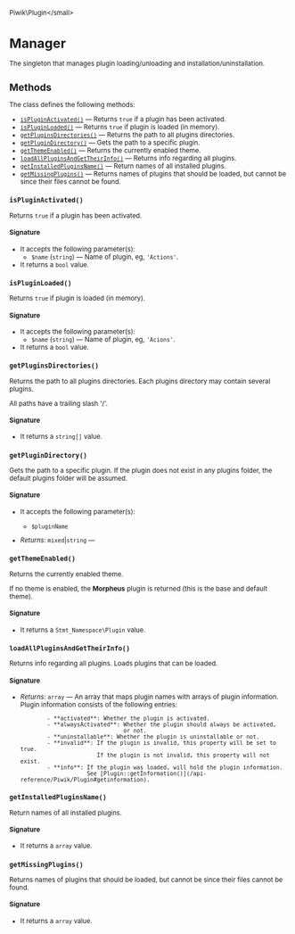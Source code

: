 <small>Piwik\Plugin\</small>

Manager
=======

The singleton that manages plugin loading/unloading and installation/uninstallation.

Methods
-------

The class defines the following methods:

- [`isPluginActivated()`](#ispluginactivated) &mdash; Returns `true` if a plugin has been activated.
- [`isPluginLoaded()`](#ispluginloaded) &mdash; Returns `true` if plugin is loaded (in memory).
- [`getPluginsDirectories()`](#getpluginsdirectories) &mdash; Returns the path to all plugins directories.
- [`getPluginDirectory()`](#getplugindirectory) &mdash; Gets the path to a specific plugin.
- [`getThemeEnabled()`](#getthemeenabled) &mdash; Returns the currently enabled theme.
- [`loadAllPluginsAndGetTheirInfo()`](#loadallpluginsandgettheirinfo) &mdash; Returns info regarding all plugins.
- [`getInstalledPluginsName()`](#getinstalledpluginsname) &mdash; Return names of all installed plugins.
- [`getMissingPlugins()`](#getmissingplugins) &mdash; Returns names of plugins that should be loaded, but cannot be since their files cannot be found.

<a name="ispluginactivated" id="ispluginactivated"></a>
<a name="isPluginActivated" id="isPluginActivated"></a>
### `isPluginActivated()`

Returns `true` if a plugin has been activated.

#### Signature

-  It accepts the following parameter(s):
    - `$name` (`string`) &mdash;
       Name of plugin, eg, `'Actions'`.
- It returns a `bool` value.

<a name="ispluginloaded" id="ispluginloaded"></a>
<a name="isPluginLoaded" id="isPluginLoaded"></a>
### `isPluginLoaded()`

Returns `true` if plugin is loaded (in memory).

#### Signature

-  It accepts the following parameter(s):
    - `$name` (`string`) &mdash;
       Name of plugin, eg, `'Acions'`.
- It returns a `bool` value.

<a name="getpluginsdirectories" id="getpluginsdirectories"></a>
<a name="getPluginsDirectories" id="getPluginsDirectories"></a>
### `getPluginsDirectories()`

Returns the path to all plugins directories. Each plugins directory may contain several plugins.

All paths have a trailing slash '/'.

#### Signature

- It returns a `string[]` value.

<a name="getplugindirectory" id="getplugindirectory"></a>
<a name="getPluginDirectory" id="getPluginDirectory"></a>
### `getPluginDirectory()`

Gets the path to a specific plugin. If the plugin does not exist in any plugins folder, the default plugins
folder will be assumed.

#### Signature

-  It accepts the following parameter(s):
    - `$pluginName`
      

- *Returns:*  `mixed`|`string` &mdash;
    

<a name="getthemeenabled" id="getthemeenabled"></a>
<a name="getThemeEnabled" id="getThemeEnabled"></a>
### `getThemeEnabled()`

Returns the currently enabled theme.

If no theme is enabled, the **Morpheus** plugin is returned (this is the base and default theme).

#### Signature

- It returns a `Stmt_Namespace\Plugin` value.

<a name="loadallpluginsandgettheirinfo" id="loadallpluginsandgettheirinfo"></a>
<a name="loadAllPluginsAndGetTheirInfo" id="loadAllPluginsAndGetTheirInfo"></a>
### `loadAllPluginsAndGetTheirInfo()`

Returns info regarding all plugins. Loads plugins that can be loaded.

#### Signature


- *Returns:*  `array` &mdash;
    An array that maps plugin names with arrays of plugin information. Plugin
              information consists of the following entries:

              - **activated**: Whether the plugin is activated.
              - **alwaysActivated**: Whether the plugin should always be activated,
                                     or not.
              - **uninstallable**: Whether the plugin is uninstallable or not.
              - **invalid**: If the plugin is invalid, this property will be set to true.
                             If the plugin is not invalid, this property will not exist.
              - **info**: If the plugin was loaded, will hold the plugin information.
                          See [Plugin::getInformation()](/api-reference/Piwik/Plugin#getinformation).

<a name="getinstalledpluginsname" id="getinstalledpluginsname"></a>
<a name="getInstalledPluginsName" id="getInstalledPluginsName"></a>
### `getInstalledPluginsName()`

Return names of all installed plugins.

#### Signature

- It returns a `array` value.

<a name="getmissingplugins" id="getmissingplugins"></a>
<a name="getMissingPlugins" id="getMissingPlugins"></a>
### `getMissingPlugins()`

Returns names of plugins that should be loaded, but cannot be since their
files cannot be found.

#### Signature

- It returns a `array` value.

